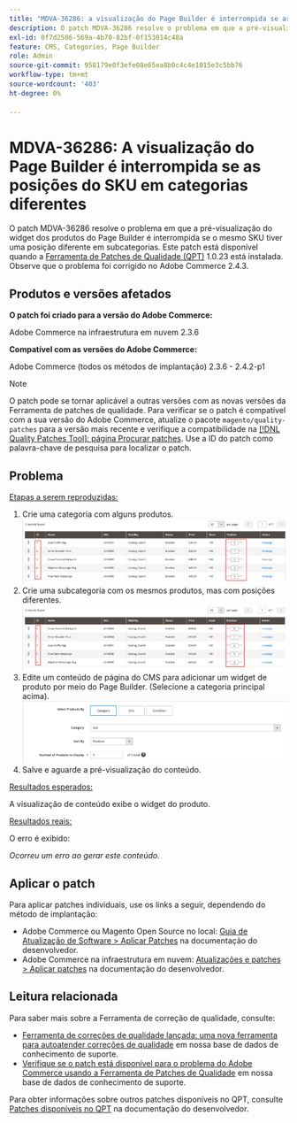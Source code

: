 ```yaml
---
title: "MDVA-36286: a visualização do Page Builder é interrompida se as posições do SKU estiverem em categorias diferentes"
description: O patch MDVA-36286 resolve o problema em que a pré-visualização do widget dos produtos do Page Builder é interrompida se o mesmo SKU tiver uma posição diferente em subcategorias. Este patch está disponível quando a [Ferramenta de correções de qualidade (QPT)](/help/announcements/adobe-commerce-announcements/magento-quality-patches-released-new-tool-to-self-serve-quality-patches.md) 1.0.23 está instalada. Observe que o problema foi corrigido no Adobe Commerce 2.4.3.
exl-id: 0f7d2506-569a-4b70-82bf-0f153014c48a
feature: CMS, Categories, Page Builder
role: Admin
source-git-commit: 958179e0f3efe08e65ea8b0c4c4e1015e3c5bb76
workflow-type: tm+mt
source-wordcount: '403'
ht-degree: 0%

---
```


# MDVA-36286: A visualização do Page Builder é interrompida se as posições do SKU em categorias diferentes

O patch MDVA-36286 resolve o problema em que a pré-visualização do widget dos produtos do Page Builder é interrompida se o mesmo SKU tiver uma posição diferente em subcategorias. Este patch está disponível quando a [Ferramenta de Patches de Qualidade (QPT)](/help/announcements/adobe-commerce-announcements/magento-quality-patches-released-new-tool-to-self-serve-quality-patches.md) 1.0.23 está instalada. Observe que o problema foi corrigido no Adobe Commerce 2.4.3.

## Produtos e versões afetados

**O patch foi criado para a versão do Adobe Commerce:**

Adobe Commerce na infraestrutura em nuvem 2.3.6

**Compatível com as versões do Adobe Commerce:**

Adobe Commerce (todos os métodos de implantação) 2.3.6 - 2.4.2-p1

>[!NOTE]
>
>O patch pode se tornar aplicável a outras versões com as novas versões da Ferramenta de patches de qualidade. Para verificar se o patch é compatível com a sua versão do Adobe Commerce, atualize o pacote `magento/quality-patches` para a versão mais recente e verifique a compatibilidade na [[!DNL Quality Patches Tool]: página Procurar patches](https://devdocs.magento.com/quality-patches/tool.html#patch-grid). Use a ID do patch como palavra-chave de pesquisa para localizar o patch.

## Problema

<u>Etapas a serem reproduzidas:</u>

1. Crie uma categoria com alguns produtos.
   ![products_magento_ordered.png](/help/support-tools/patches-available-in-qpt-tool/assets/products_magento_ordered.png)
1. Crie uma subcategoria com os mesmos produtos, mas com posições diferentes.
   ![products_magento_different_position.png](/help/support-tools/patches-available-in-qpt-tool/assets/products_magento_different_position.png)
1. Edite um conteúdo de página do CMS para adicionar um widget de produto por meio do Page Builder. (Selecione a categoria principal acima).
   ![cms_page_magento.png](/help/support-tools/patches-available-in-qpt-tool/assets/cms_page_magento.png)
1. Salve e aguarde a pré-visualização do conteúdo.

<u>Resultados esperados:</u>

A visualização de conteúdo exibe o widget do produto.

<u>Resultados reais:</u>

O erro é exibido:

*Ocorreu um erro ao gerar este conteúdo.*

## Aplicar o patch

Para aplicar patches individuais, use os links a seguir, dependendo do método de implantação:

* Adobe Commerce ou Magento Open Source no local: [Guia de Atualização de Software > Aplicar Patches](https://devdocs.magento.com/guides/v2.4/comp-mgr/patching/mqp.html) na documentação do desenvolvedor.
* Adobe Commerce na infraestrutura em nuvem: [Atualizações e patches > Aplicar patches](https://devdocs.magento.com/cloud/project/project-patch.html) na documentação do desenvolvedor.

## Leitura relacionada

Para saber mais sobre a Ferramenta de correção de qualidade, consulte:

* [Ferramenta de correções de qualidade lançada: uma nova ferramenta para autoatender correções de qualidade](/help/announcements/adobe-commerce-announcements/magento-quality-patches-released-new-tool-to-self-serve-quality-patches.md) em nossa base de dados de conhecimento de suporte.
* [Verifique se o patch está disponível para o problema do Adobe Commerce usando a Ferramenta de Patches de Qualidade](/help/support-tools/patches-available-in-qpt-tool/check-patch-for-magento-issue-with-magento-quality-patches.md) em nossa base de dados de conhecimento de suporte.

Para obter informações sobre outros patches disponíveis no QPT, consulte [Patches disponíveis no QPT](https://devdocs.magento.com/quality-patches/tool.html#patch-grid) na documentação do desenvolvedor.
